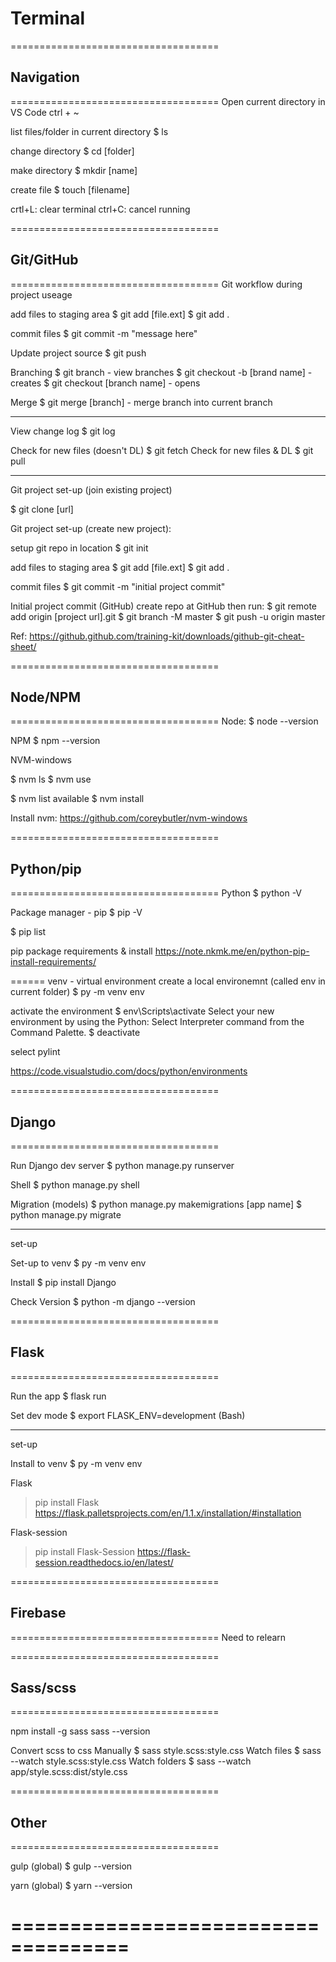 # Terminal

====================================
## Navigation
====================================
Open current directory in VS Code
ctrl + ~

list files/folder in current directory
$ ls

change directory
$ cd [folder]

make directory
$ mkdir [name]

create file
$ touch [filename]

crtl+L: clear terminal
ctrl+C: cancel running

====================================
## Git/GitHub
====================================
Git workflow
during project useage

add files to staging area
$ git add [file.ext]
$ git add .

commit files
$ git commit -m "message here"

Update project source
$ git push

Branching
$ git branch - view branches
$ git checkout -b [brand name] - creates
$ git checkout [branch name] - opens

Merge
$ git merge [branch] - merge branch into current branch

----------------------------

View change log
$ git log

Check for new files (doesn't DL)
$ git fetch
Check for new files & DL
$ git pull

----------------------------

Git project set-up (join existing project)

$ git clone [url]

Git project set-up (create new project):

setup git repo in location
$ git init

add files to staging area
$ git add [file.ext]
$ git add .

commit files
$ git commit -m "initial project commit"

Initial project commit (GitHub)
  create repo at GitHub
  then run:
$ git remote add origin [project url].git
$ git branch -M master
$ git push -u origin master

Ref:
https://github.github.com/training-kit/downloads/github-git-cheat-sheet/


====================================
## Node/NPM
====================================
Node:
$ node --version

NPM
$ npm --version

NVM-windows

$ nvm ls
$ nvm use <version>

$ nvm list available
$ nvm install <version>

Install nvm: https://github.com/coreybutler/nvm-windows

====================================
## Python/pip
====================================
Python
$ python -V

Package manager - pip
$ pip -V

$ pip list

pip package requirements & install
https://note.nkmk.me/en/python-pip-install-requirements/

======
venv - virtual environment
  create a local environemnt (called env in current folder)
$ py -m venv env

  activate the environment
$ env\Scripts\activate 
  Select your new environment by using the Python: Select Interpreter command from the Command Palette.
$ deactivate

  select pylint

https://code.visualstudio.com/docs/python/environments

====================================
## Django
====================================

Run Django dev server
$ python manage.py runserver

Shell
$ python manage.py shell

Migration (models)
$ python manage.py makemigrations [app name]
$ python manage.py migrate

-----
set-up

Set-up to venv
$ py -m venv env

Install
$ pip install Django

Check Version
$ python -m django --version

====================================
## Flask
====================================

Run the app
$ flask run

Set dev mode
$ export FLASK_ENV=development (Bash)

-----
set-up

Install to venv
$ py -m venv env

Flask
> pip install Flask
https://flask.palletsprojects.com/en/1.1.x/installation/#installation

Flask-session
> pip install Flask-Session
https://flask-session.readthedocs.io/en/latest/

====================================
## Firebase
====================================
  Need to relearn

====================================
## Sass/scss
====================================

npm install -g sass
sass --version

Convert scss to css
Manually
$ sass style.scss:style.css
Watch files
$ sass --watch style.scss:style.css
Watch folders
$ sass --watch app/style.scss:dist/style.css

====================================
## Other
====================================

gulp (global)
$ gulp --version

yarn (global)
$ yarn --version

====================================
====================================
